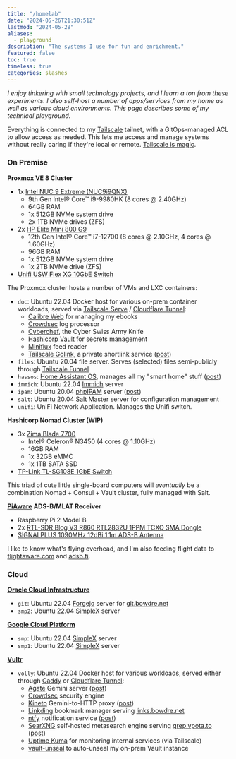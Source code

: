 ```yaml
---
title: "/homelab"
date: "2024-05-26T21:30:51Z"
lastmod: "2024-05-28"
aliases:
  - playground
description: "The systems I use for fun and enrichment."
featured: false
toc: true
timeless: true
categories: slashes
---
```

*I enjoy tinkering with small technology projects, and I learn a ton from these experiments. I also self-host a number of apps/services from my home as well as various cloud environments. This page describes some of my technical playground.*

Everything is connected to my [Tailscale](https://tailscale.com) tailnet, with a GitOps-managed ACL to allow access as needed. This lets me access and manage systems without really caring if they're local or remote. [Tailscale is magic](/secure-networking-made-simple-with-tailscale/).

### On Premise

**Proxmox VE 8 Cluster**
- 1x [Intel NUC 9 Extreme (NUC9i9QNX)](https://www.amazon.com/Intel-Extreme-NUC9i9QNX-Single-Model/dp/B0851JV4R8)
  - 9th Gen Intel® Core™ i9-9980HK (8 cores @ 2.40GHz)
  - 64GB RAM
  - 1x 512GB NVMe system drive
  - 2x 1TB NVMe drives (ZFS)
- 2x [HP Elite Mini 800 G9](https://www.hp.com/us-en/shop/pdp/hp-elite-mini-800-g9-desktop-pc-p-88u16ua-aba-1)
  - 12th Gen Intel® Core™ i7-12700 (8 cores @ 2.10GHz, 4 cores @ 1.60GHz)
  - 96GB RAM
  - 1x 512GB NVMe system drive
  - 1x 2TB NVMe drive (ZFS)
- [Unifi USW Flex XG 10GbE Switch](https://store.ui.com/us/en/collections/unifi-switching-utility-10-gbps-ethernet/products/unifi-flex-xg)

The Proxmox cluster hosts a number of VMs and LXC containers:
- `doc`: Ubuntu 22.04 Docker host for various on-prem container workloads, served via [Tailscale Serve](/tailscale-ssh-serve-funnel/#tailscale-serve) / [Cloudflare Tunnel](/publish-services-cloudflare-tunnel/):
  - [Calibre Web](https://github.com/janeczku/calibre-web) for managing my ebooks
  - [Crowdsec](https://www.crowdsec.net/) log processor
  - [Cyberchef](https://github.com/gchq/CyberChef), the Cyber Swiss Army Knife
  - [Hashicorp Vault](https://www.vaultproject.io/) for secrets management
  - [Miniflux](https://miniflux.app/) feed reader
  - [Tailscale Golink](https://github.com/tailscale/golink), a private shortlink service ([post](/tailscale-golink-private-shortlinks-tailnet/))
- `files`: Ubuntu 20.04 file server. Serves (selected) files semi-publicly through [Tailscale Funnel](/tailscale-ssh-serve-funnel/#tailscale-funnel)
- `hassos`: [Home Assistant OS](https://www.home-assistant.io/installation/), manages all my "smart home" stuff ([post](/automating-camera-notifications-home-assistant-ntfy/))
- `immich`: Ubuntu 22.04 [Immich](https://immich.app/) server
- `ipam`: Ubuntu 20.04 [phpIPAM](https://phpipam.net/) server ([post](/integrating-phpipam-with-vrealize-automation-8/#step-0-phpipam-installation-and-base-configuration))
- `salt`: Ubuntu 20.04 [Salt](https://saltproject.io/) Master server for configuration management
- `unifi`: UniFi Network Application. Manages the Unifi switch.

**Hashicorp Nomad Cluster (WIP)**
- 3x [Zima Blade 7700](https://shop.zimaboard.com/products/zimablade-single-board-server-for-cyber-native)
  - Intel® Celeron® N3450 (4 cores @ 1.10GHz)
  - 16GB RAM
  - 1x 32GB eMMC
  - 1x 1TB SATA SSD
- [TP-Link TL-SG108E 1GbE Switch](https://www.tp-link.com/us/home-networking/8-port-switch/tl-sg108e/)

This triad of cute little single-board computers will *eventually* be a combination Nomad + Consul + Vault cluster, fully managed with Salt.

**[PiAware](https://www.flightaware.com/adsb/piaware/build) ADS-B/MLAT Receiver**
- Raspberry Pi 2 Model B
- 2x [RTL-SDR Blog V3 R860 RTL2832U 1PPM TCXO SMA Dongle](https://www.amazon.com/gp/product/B0129EBDS2)
- [SIGNALPLUS 1090MHz 12dBi 1.1m ADS-B Antenna](https://www.amazon.com/gp/product/B08XYRMG3V/)

I like to know what's flying overhead, and I'm also feeding flight data to [flightaware.com](https://flightaware.com) and [adsb.fi](https://adsb.fi).

### Cloud

**[Oracle Cloud Infrastructure](https://www.oracle.com/cloud/free/)**
- `git`: Ubuntu 22.04 [Forgejo](https://forgejo.org/) server for [git.bowdre.net](https://git.bowdre.net/explore/repos)
- `smp2`: Ubuntu 22.04 [SimpleX](/simplex/) server

**[Google Cloud Platform](https://cloud.google.com/free/docs/free-cloud-features)**
- `smp`: Ubuntu 22.04 [SimpleX](/simplex/) server
- `smp1`: Ubuntu 22.04 [SimpleX](/simplex/) server

**[Vultr](https://www.vultr.com)**
- `volly`: Ubuntu 22.04 Docker host for various workloads, served either through [Caddy](https://caddyserver.com/) or [Cloudflare Tunnel](/publish-services-cloudflare-tunnel/):
  - [Agate](https://github.com/mbrubeck/agate) Gemini server ([post](/gemini-capsule-gempost-github-actions/))
  - [Crowdsec](https://www.crowdsec.net) security engine
  - [Kineto](https://github.com/beelux/kineto) Gemini-to-HTTP proxy ([post](/gemini-capsule-gempost-github-actions/))
  - [Linkding](https://github.com/sissbruecker/linkding) bookmark manager serving [links.bowdre.net](https://links.bowdre.net/bookmarks/shared)
  - [ntfy](https://ntfy.sh/) notification service ([post](/easy-push-notifications-with-ntfy/))
  - [SearXNG](https://docs.searxng.org/) self-hosted metasearch engine serving [grep.vpota.to](https://grep.vpota.to) ([post](https://scribbles.jbowdre.lol/post/self-hosting-a-search-engine-iyjdlk6y))
  - [Uptime Kuma](https://github.com/louislam/uptime-kuma) for monitoring internal services (via Tailscale)
  - [vault-unseal](https://github.com/lrstanley/vault-unseal) to auto-unseal my on-prem Vault instance
